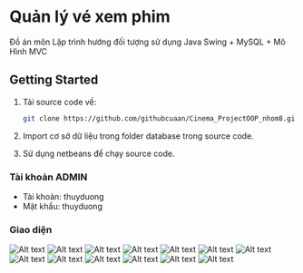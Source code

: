 <!-- author: dinhan -->
# Quản lý vé xem phim
Đồ án môn Lập trình hướng đối tượng sử dụng Java Swing + MySQL + Mô Hình MVC
## Getting Started

1. Tải source code về:

   ```bash
   git clone https://github.com/githubcuaan/Cinema_ProjectOOP_nhom8.git
   ```
2. Import cơ sở dữ liệu trong folder database trong source code.

3. Sử dụng netbeans để chạy source code.

### Tài khoản ADMIN
- Tài khoản: thuyduong
- Mật khẩu: thuyduong

### Giao diện
![Alt text](./img/dangnhap.png)
![Alt text](./img/dangki.png)
![Alt text](./img/quanlykhach.png)
![Alt text](./img/quanlynhanvien.png)
![Alt text](./img/doanhthu.png)
![Alt text](./img/quanlyvatpham.png)
![Alt text](./img/quanlyphim.png)
![Alt text](./img/quanlyrap.png)
![Alt text](./img/quanlysuatchieu.png)
![Alt text](./img/chonphim.png)
![Alt text](./img/chonghe.png)
![Alt text](./img/chondoan.png)
![Alt text](./img/thanhtoan.png)

